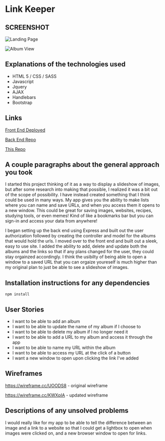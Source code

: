 # Link Keeper #

## SCREENSHOT ##

![Landing Page](http://i.imgur.com/BoSvJrE.jpg)

![Album View](http://imgur.com/xcAqKhV.jpg)

## Explanations of the technologies used ##
- HTML 5 / CSS / SASS
- Javascript
- Jquery
- AJAX
- Handlebars
- Bootstrap

## Links ##
[Front End Deployed](https://jillrizley.github.io/capstone-front-end/)

[Back End Repo](https://github.com/jillrizley/capstone-back-end)

[This Repo](https://github.com/jillrizley/capstone-front-end)

## A couple paragraphs about the general approach you took ##
I started this project thinking of it as a way to display a slideshow of images, but after some research into making that possible, I realized it was a bit out of the scope of possibility. I have instead created something that I think could be used in many ways. My app gives you the ability to make lists where you can name and save URLs, and when you access them it opens to a new window. This could be great for saving images, websites, recipes, studying tools, or even memes! Kind of like a bookmarks bar but you can sign-in and access your data from anywhere!

I began setting up the back end using Express and built out the user authorization followed by creating the controller and model for the albums that would hold the urls. I moved over to the front end and built out a sleek, easy to use site. I added the ability to add, delete and update both the albums and the links so that if any plans changed for the user, they could stay orgainzed accordingly. I think the usibilty of being able to open a window to a saved URL that you can orgaize youreself is much higher than my original plan to just be able to see a slideshow of images.

## Installation instructions for any dependencies ##
`npm install`

## User Stories ##
- I want to be able to add an album
- I want to be able to update the name of my album if I choose to
- I want to be able to delete my album if I no longer need it
- I want to be able to add a URL to my album and access it through the app
- I want to be able to name my URL within the album
- I want to be able to access my URL at the click of a button
- I want a new window to open upon clicking the link I've added

## Wireframes ##
https://wireframe.cc/UOODS8 - original wireframe

https://wireframe.cc/KWXpIA - updated wireframe

## Descriptions of any unsolved problems ##
I would really like for my app to be able to tell the difference between an image and a link to a website so that I could get a lightbox to open when images were clicked on, and a new browser window to open for links.
